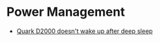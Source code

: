 # Power Management

- [Quark D2000 doesn't wake up after deep sleep](https://communities.intel.com/thread/104945)